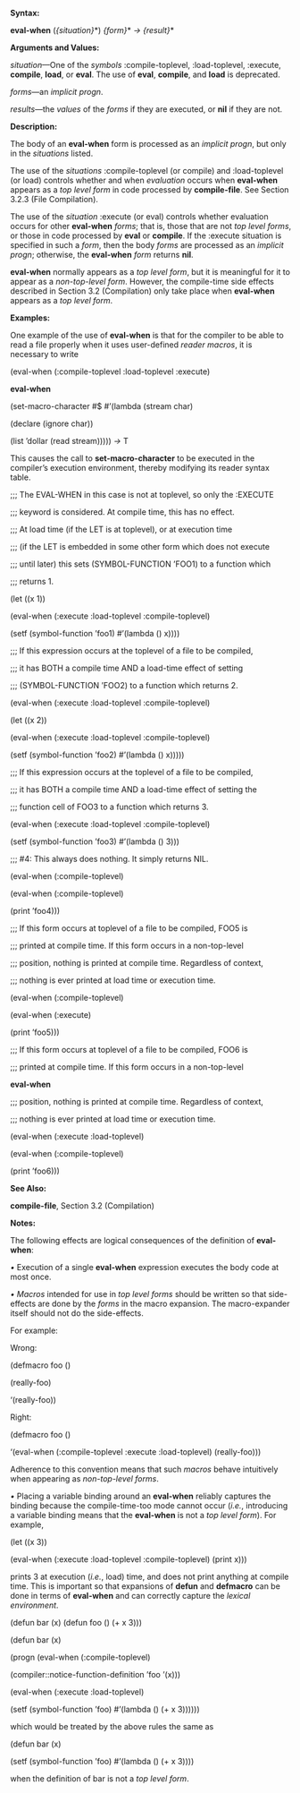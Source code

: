  

**Syntax:** 

**eval-when** (*&#123;situation&#125;*\*) *&#123;form&#125;*\* *→ &#123;result&#125;*\* 

**Arguments and Values:** 

*situation*—One of the *symbols* :compile-toplevel, :load-toplevel, :execute, **compile**, **load**, or **eval**. The use of **eval**, **compile**, and **load** is deprecated. 

*forms*—an *implicit progn*. 

*results*—the *values* of the *forms* if they are executed, or **nil** if they are not. 

**Description:** 

The body of an **eval-when** form is processed as an *implicit progn*, but only in the *situations* listed. 

The use of the *situations* :compile-toplevel (or compile) and :load-toplevel (or load) controls whether and when *evaluation* occurs when **eval-when** appears as a *top level form* in code processed by **compile-file**. See Section 3.2.3 (File Compilation). 

The use of the *situation* :execute (or eval) controls whether evaluation occurs for other **eval-when** *forms*; that is, those that are not *top level forms*, or those in code processed by **eval** or **compile**. If the :execute situation is specified in such a *form*, then the body *forms* are processed as an *implicit progn*; otherwise, the **eval-when** *form* returns **nil**. 

**eval-when** normally appears as a *top level form*, but it is meaningful for it to appear as a *non-top-level form*. However, the compile-time side effects described in Section 3.2 (Compilation) only take place when **eval-when** appears as a *top level form*. 

**Examples:** 

One example of the use of **eval-when** is that for the compiler to be able to read a file properly when it uses user-defined *reader macros*, it is necessary to write 

(eval-when (:compile-toplevel :load-toplevel :execute)  



**eval-when** 

(set-macro-character #\$ #’(lambda (stream char) 

(declare (ignore char)) 

(list ’dollar (read stream))))) *→* T 

This causes the call to **set-macro-character** to be executed in the compiler’s execution environment, thereby modifying its reader syntax table. 

;;; The EVAL-WHEN in this case is not at toplevel, so only the :EXECUTE 

;;; keyword is considered. At compile time, this has no effect. 

;;; At load time (if the LET is at toplevel), or at execution time 

;;; (if the LET is embedded in some other form which does not execute 

;;; until later) this sets (SYMBOL-FUNCTION ’FOO1) to a function which 

;;; returns 1. 

(let ((x 1)) 

(eval-when (:execute :load-toplevel :compile-toplevel) 

(setf (symbol-function ’foo1) #’(lambda () x)))) 

;;; If this expression occurs at the toplevel of a file to be compiled, 

;;; it has BOTH a compile time AND a load-time effect of setting 

;;; (SYMBOL-FUNCTION ’FOO2) to a function which returns 2. 

(eval-when (:execute :load-toplevel :compile-toplevel) 

(let ((x 2)) 

(eval-when (:execute :load-toplevel :compile-toplevel) 

(setf (symbol-function ’foo2) #’(lambda () x))))) 

;;; If this expression occurs at the toplevel of a file to be compiled, 

;;; it has BOTH a compile time AND a load-time effect of setting the 

;;; function cell of FOO3 to a function which returns 3. 

(eval-when (:execute :load-toplevel :compile-toplevel) 

(setf (symbol-function ’foo3) #’(lambda () 3))) 

;;; #4: This always does nothing. It simply returns NIL. 

(eval-when (:compile-toplevel) 

(eval-when (:compile-toplevel) 

(print ’foo4))) 

;;; If this form occurs at toplevel of a file to be compiled, FOO5 is 

;;; printed at compile time. If this form occurs in a non-top-level 

;;; position, nothing is printed at compile time. Regardless of context, 

;;; nothing is ever printed at load time or execution time. 

(eval-when (:compile-toplevel) 

(eval-when (:execute) 

(print ’foo5))) 

;;; If this form occurs at toplevel of a file to be compiled, FOO6 is 

;;; printed at compile time. If this form occurs in a non-top-level  



**eval-when** 

;;; position, nothing is printed at compile time. Regardless of context, 

;;; nothing is ever printed at load time or execution time. 

(eval-when (:execute :load-toplevel) 

(eval-when (:compile-toplevel) 

(print ’foo6))) 

**See Also:** 

**compile-file**, Section 3.2 (Compilation) 

**Notes:** 

The following effects are logical consequences of the definition of **eval-when**: 

*•* Execution of a single **eval-when** expression executes the body code at most once. 

*• Macros* intended for use in *top level forms* should be written so that side-effects are done by the *forms* in the macro expansion. The macro-expander itself should not do the side-effects. 

For example: 

Wrong: 

(defmacro foo () 

(really-foo) 

‘(really-foo)) 

Right: 

(defmacro foo () 

‘(eval-when (:compile-toplevel :execute :load-toplevel) (really-foo))) 

Adherence to this convention means that such *macros* behave intuitively when appearing as *non-top-level forms*. 

*•* Placing a variable binding around an **eval-when** reliably captures the binding because the compile-time-too mode cannot occur (*i.e.*, introducing a variable binding means that the **eval-when** is not a *top level form*). For example, 

(let ((x 3)) 

(eval-when (:execute :load-toplevel :compile-toplevel) (print x))) 

prints 3 at execution (*i.e.*, load) time, and does not print anything at compile time. This is important so that expansions of **defun** and **defmacro** can be done in terms of **eval-when** and can correctly capture the *lexical environment*. 

(defun bar (x) (defun foo () (+ x 3)))  



(defun bar (x) 

(progn (eval-when (:compile-toplevel) 

(compiler::notice-function-definition ’foo ’(x))) 

(eval-when (:execute :load-toplevel) 

(setf (symbol-function ’foo) #’(lambda () (+ x 3)))))) 

which would be treated by the above rules the same as 

(defun bar (x) 

(setf (symbol-function ’foo) #’(lambda () (+ x 3)))) 

when the definition of bar is not a *top level form*. 


